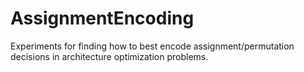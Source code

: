 # AssignmentEncoding

Experiments for finding how to best encode assignment/permutation decisions in architecture optimization problems.
